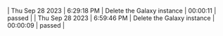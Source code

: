 | Thu Sep 28 2023 | 6:29:18 PM | Delete the Galaxy instance | 00:00:11 | passed |
| Thu Sep 28 2023 | 6:59:46 PM | Delete the Galaxy instance | 00:00:09 | passed |
